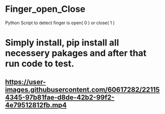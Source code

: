 # Finger_open_Close
Python Script to detect finger is open( 0 ) or close( 1 )
<h1> Simply install, pip install all necessery pakages and after that run code to test.</h1>

<h2><Here is the ouput of version 1</h2>



https://user-images.githubusercontent.com/60617282/221154345-97b81fae-d8de-42b2-99f2-4e79512812fb.mp4


